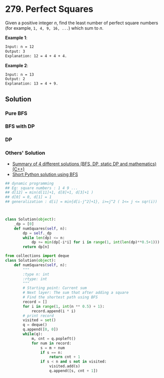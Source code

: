# 279. Perfect Squares

Given a positive integer *n*, find the least number of perfect square numbers (for example, `1, 4, 9, 16, ...`) which sum to *n*.

**Example 1**:

```txt
Input: n = 12
Output: 3
Explanation: 12 = 4 + 4 + 4.
```

**Example 2**:

```txt
Input: n = 13
Output: 2
Explanation: 13 = 4 + 9.
```

## Solution

### Pure BFS

### BFS with DP

### DP

### Others' Solution

* [Summary of 4 different solutions (BFS, DP, static DP and mathematics) (C++)](https://leetcode.com/explore/learn/card/queue-stack/231/practical-application-queue/1371/discuss/71488/Summary-of-4-different-solutions-(BFS-DP-static-DP-and-mathematics))
* [Short Python solution using BFS](https://leetcode.com/explore/learn/card/queue-stack/231/practical-application-queue/1371/discuss/71475/Short-Python-solution-using-BFS)

```py
## dynamic programming
## Eg: square numbers : 1 4 9 ...
## d[12] = min(d[11]+1, d[8]+1, d[3]+1 )
## d[0] = 0, d[1] = 1
## generalization : d[i] = min{d[i-j^2]+1}, i>=j^2 ( 1<= j <= sqr(i))



class Solution(object):
    _dp = [0]
    def numSquares(self, n):
        dp = self._dp
        while len(dp) <= n:
            dp += min(dp[-i*i] for i in range(1, int(len(dp)**0.5+1))) + 1,
        return dp[n]
```

```py
from collections import deque
class Solution(object):
    def numSquares(self, n):
        """
        :type n: int
        :rtype: int
        """
        # Starting point: Current sum
        # Next layer: The sum that after adding a square
        # Find the shortest path using BFS
        record = []
        for i in range(1, int(n ** 0.5) + 1):
            record.append(i * i)
        # print record
        visited = set()
        q = deque()
        q.append([0, 0])
        while(q):
            m, cnt = q.popleft()
            for num in record:
                s = m + num
                if s == n:
                    return cnt + 1
                if s < n and s not in visited:
                    visited.add(s)
                    q.append([s, cnt + 1])
```
